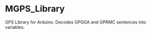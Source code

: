 MGPS_Library
============

GPS Library for Arduino.
Decodes GPGGA and GPRMC sentences into variables.
